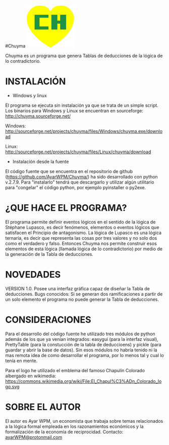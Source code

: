 #Chuyma
![Chuyma](https://github.com/AyarWPM/Chuyma/blob/master/logo.png)

Chuyma es un programa que genera Tablas de deducciones de la lógica de lo contradictorio.

INSTALACIÓN
===========
- Windows y linux

El programa se ejecuta sin instalación ya que se trata de un simple script. Los binarios para Windows y Linux se encuentran en sourceforge: http://chuyma.sourceforge.net/

Windows: http://sourceforge.net/projects/chuyma/files/Windows/chuyma.exe/download

Linux: http://sourceforge.net/projects/chuyma/files/Linux/chuyma/download

- Instalación desde la fuente

El código fuente que se encuentra en el repositorio de github (https://github.com/AyarWPM/Chuyma/) ha sido desarrollado con python v.2.7.9. Para "instalarlo" tendrá que descargarlo y utilizar algún utilitario para "congelar" el código python, por ejemplo pyinstaller o py2exe.

¿QUE HACE EL PROGRAMA?
=====================
El programa permite definir eventos lógicos en el sentido de la lógica de Stéphane Lupasco, es decir fenómenos, elementos o eventos lógicos que satisfacen el Principio de antagonismo. La lógica de Lupasco es una lógica ternaria, es decir que representa las cosas por tres valores y no solo dos como el verdadero y falso. Entonces Chuyma nos permite construir esos elementos de esta lógica (llamada lógica de lo contradictorio) por medio de la generación de la Tabla de deducciones.

NOVEDADES
=========
VERSION 1.0.
Posee una interfaz gráfica capaz de diseñar la Tabla de deducciones.
Bugs conocidos: Si se generan dos ramificaciones a partir de un solo elemento el programa no puede generar la Tabla de deducciones.

CONSIDERACIONES
===============
Para el desarrollo del código fuente he utilizado tres módulos de python además de los que ya venían integrados: easygui (para la interfaz visual), PrettyTable (para la constucción de la tabla de deduccioens) y pickle (para guardar y abrir la base de datos). Sin esos módulos no habría tenido ni la mas remota idea de como desarrollar el programa, por lo menos tal y cual lo tenía en mente.

Para el logo he utilizado el emblema del famoso Chapulín Colorado albergado en wikimedia: https://commons.wikimedia.org/wiki/File:El_Chapul%C3%ADn_Colorado_logo.svg

SOBRE EL AUTOR
======================
El autor es Ayar WPM, un economista que trabaja sobre temas relacionados a la lógica formal empleada en los razonamientos económicos y la formalización de la economía de reciprocidad. Contacto: ayarWPM@protonmail.com
